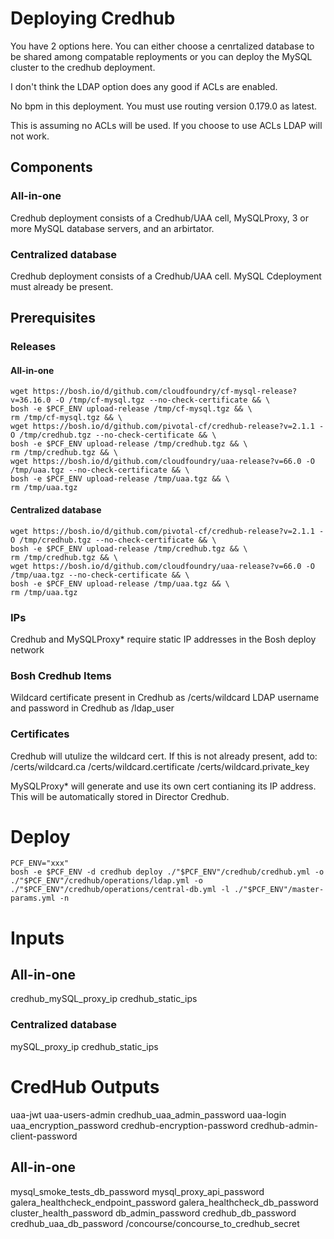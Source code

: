 # Deploying Credhub
You have 2 options here.  You can either choose a cenrtalized database to be shared among compatable reployments or you can deploy the MySQL cluster to the credhub deployment.

I don't think the LDAP option does any good if ACLs are enabled.

No bpm in this deployment.  You must use routing version 0.179.0 as latest.

This is assuming no ACLs will be used.  If you choose to use ACLs LDAP will not work.

## Components
### All-in-one
Credhub deployment consists of a Credhub/UAA cell, MySQLProxy, 3 or more MySQL database servers, and an arbirtator.

### Centralized database
Credhub deployment consists of a Credhub/UAA cell.  MySQL Cdeployment must already be present.

## Prerequisites
### Releases
#### All-in-one
```
wget https://bosh.io/d/github.com/cloudfoundry/cf-mysql-release?v=36.16.0 -O /tmp/cf-mysql.tgz --no-check-certificate && \
bosh -e $PCF_ENV upload-release /tmp/cf-mysql.tgz && \
rm /tmp/cf-mysql.tgz && \
wget https://bosh.io/d/github.com/pivotal-cf/credhub-release?v=2.1.1 -O /tmp/credhub.tgz --no-check-certificate && \
bosh -e $PCF_ENV upload-release /tmp/credhub.tgz && \
rm /tmp/credhub.tgz && \
wget https://bosh.io/d/github.com/cloudfoundry/uaa-release?v=66.0 -O /tmp/uaa.tgz --no-check-certificate && \
bosh -e $PCF_ENV upload-release /tmp/uaa.tgz && \
rm /tmp/uaa.tgz
```

#### Centralized database
```
wget https://bosh.io/d/github.com/pivotal-cf/credhub-release?v=2.1.1 -O /tmp/credhub.tgz --no-check-certificate && \
bosh -e $PCF_ENV upload-release /tmp/credhub.tgz && \
rm /tmp/credhub.tgz && \
wget https://bosh.io/d/github.com/cloudfoundry/uaa-release?v=66.0 -O /tmp/uaa.tgz --no-check-certificate && \
bosh -e $PCF_ENV upload-release /tmp/uaa.tgz && \
rm /tmp/uaa.tgz
```
### IPs
Credhub and MySQLProxy* require static IP addresses in the Bosh deploy network

### Bosh Credhub Items
Wildcard certificate present in Credhub as /certs/wildcard
LDAP username and password in Credhub as /ldap_user

### Certificates
Credhub will utulize the wildcard cert.  If this is not already present, add to:
/certs/wildcard.ca
/certs/wildcard.certificate
/certs/wildcard.private_key

MySQLProxy* will generate and use its own cert contianing its IP address.  This will be automatically stored in Director Credhub.


# Deploy

```
PCF_ENV="xxx"
bosh -e $PCF_ENV -d credhub deploy ./"$PCF_ENV"/credhub/credhub.yml -o ./"$PCF_ENV"/credhub/operations/ldap.yml -o ./"$PCF_ENV"/credhub/operations/central-db.yml -l ./"$PCF_ENV"/master-params.yml -n
```

# Inputs
## All-in-one
credhub_mySQL_proxy_ip
credhub_static_ips
### Centralized database
mySQL_proxy_ip
credhub_static_ips

# CredHub Outputs
uaa-jwt
uaa-users-admin
credhub_uaa_admin_password
uaa-login
uaa_encryption_password
credhub-encryption-password
credhub-admin-client-password

## All-in-one
mysql_smoke_tests_db_password
mysql_proxy_api_password
galera_healthcheck_endpoint_password
galera_healthcheck_db_password
cluster_health_password
db_admin_password
credhub_db_password
credhub_uaa_db_password
/concourse/concourse_to_credhub_secret